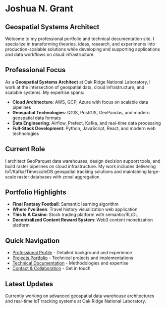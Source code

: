 # Joshua N. Grant
## Geospatial Systems Architect

Welcome to my professional portfolio and technical documentation site. I specialize in transforming theories, ideas, research, and experiments into production-scalable solutions while developing and supporting applications and data workflows on cloud infrastructure.

## Professional Focus

As a **Geospatial Systems Architect** at Oak Ridge National Laboratory, I work at the intersection of geospatial data, cloud infrastructure, and scalable systems. My expertise spans:

- **Cloud Architecture**: AWS, GCP, Azure with focus on scalable data pipelines
- **Geospatial Technologies**: QGIS, PostGIS, GeoPandas, and modern geospatial data formats
- **Data Engineering**: Airflow, Prefect, Kafka, and real-time data processing
- **Full-Stack Development**: Python, JavaScript, React, and modern web technologies

## Current Role

I architect GeoParquet data warehouses, design decision support tools, and build raster pipelines on cloud infrastructure. My work includes delivering IoT/Kafka/TimescaleDB geospatial tracking solutions and maintaining large-scale raster databases with zonal aggregation.

## Portfolio Highlights

- **Final Fantasy Football**: Semantic learning algorithm
- **Where I've Been**: Travel history visualization web application
- **This Is A Casino**: Stock trading platform with semantic/RL/DL
- **Decentralized Content Reward System**: Web3 content monetization platform

## Quick Navigation

- [Professional Profile](about.md) - Detailed background and experience
- [Projects Portfolio](projects.md) - Technical projects and implementations
- [Technical Documentation](documentation.md) - Methodologies and expertise
- [Contact & Collaboration](getting-started.md) - Get in touch

## Latest Updates

Currently working on advanced geospatial data warehouse architectures and real-time IoT tracking systems at Oak Ridge National Laboratory.
